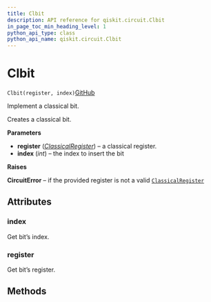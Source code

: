 ```yaml
---
title: Clbit
description: API reference for qiskit.circuit.Clbit
in_page_toc_min_heading_level: 1
python_api_type: class
python_api_name: qiskit.circuit.Clbit
---
```


# Clbit

<span id="qiskit.circuit.Clbit" />

`Clbit(register, index)`[GitHub](https://github.com/qiskit/qiskit/tree/stable/0.14/qiskit/circuit/classicalregister.py "view source code")

Implement a classical bit.

Creates a classical bit.

**Parameters**

*   **register** ([*ClassicalRegister*](qiskit.circuit.ClassicalRegister "qiskit.circuit.ClassicalRegister")) – a classical register.
*   **index** (*int*) – the index to insert the bit

**Raises**

**CircuitError** – if the provided register is not a valid [`ClassicalRegister`](qiskit.circuit.ClassicalRegister "qiskit.circuit.ClassicalRegister")

## Attributes

### index

Get bit’s index.

### register

Get bit’s register.

## Methods

|   |
| - |

